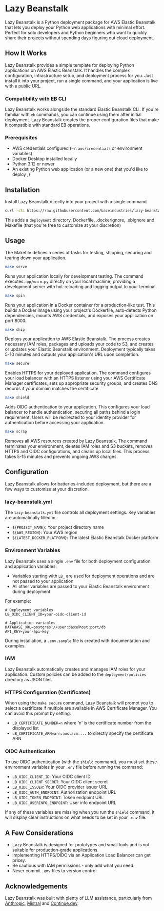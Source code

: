 # Lazy Beanstalk

Lazy Beanstalk is a Python deployment package for AWS Elastic Beanstalk that lets you deploy your Python web applications with minimal effort. Perfect for solo developers and Python beginners who want to quickly share their projects without spending days figuring out cloud deployment.

## How It Works

Lazy Beanstalk provides a simple template for deploying Python applications on AWS Elastic Beanstalk. It handles the complex configuration, infrastructure setup, and deployment process for you. Just install it into your project, run a single command, and your application is live with a public URL.

### Compatibility with EB CLI

Lazy Beanstalk works alongside the standard Elastic Beanstalk CLI. If you're familiar with `eb` commands, you can continue using them after initial deployment. Lazy Beanstalk creates the proper configuration files that make it compatible with standard EB operations.

### Prerequisites

- AWS credentials configured (`~/.aws/credentials` or environment variables)
- Docker Desktop installed locally 
- Python 3.12 or newer
- An existing Python web application (or a new one) that you'd like to deploy ;) 

## Installation

Install Lazy Beanstalk directly into your project with a single command 

```bash
curl -sSL https://raw.githubusercontent.com/bazeindustries/lazy-beanstalk/main/installer.sh | bash
```

This adds a `deployment` directory, Dockerfile, .dockerignore, .ebignore and Makefile (that you're free to customize at your discretion)

## Usage

The Makefile defines a series of tasks for testing, shipping, securing and tearing down your application. 
```bash
make serve
```
Runs your application locally for development testing. The command executes `app/main.py` directly on your local machine, providing a development server with hot-reloading and logging output to your terminal.
```bash
make spin
```
Runs your application in a Docker container for a production-like test. This builds a Docker image using your project's Dockerfile, auto-detects Python dependencies, mounts AWS credentials, and exposes your application on port 8000.
```bash
make ship
```
Deploys your application to AWS Elastic Beanstalk. The process creates necessary IAM roles, packages and uploads your code to S3, and creates or updates your Elastic Beanstalk environment. Deployment typically takes 5-10 minutes and outputs your application's URL upon completion.
```bash
make secure
```
Enables HTTPS for your deployed application. The command configures your load balancer with an HTTPS listener using your AWS Certificate Manager certificates, sets up appropriate security groups, and creates DNS records if your domain matches the certificate.
```bash
make shield
```
Adds OIDC authentication to your application. This configures your load balancer to handle authentication, securing all paths behind a login requirement. Users will be redirected to your identity provider for authentication before accessing your application.
```bash
make scrap
```
Removes all AWS resources created by Lazy Beanstalk. The command terminates your environment, deletes IAM roles and S3 buckets, removes HTTPS and OIDC configurations, and cleans up local files. This process takes 5-15 minutes and prevents ongoing AWS charges.

## Configuration

Lazy Beanstalk allows for batteries-included deployment, but there are a few ways to customize at your discretion. 

### lazy-beanstalk.yml

The `lazy-beanstalk.yml` file controls all deployment settings. Key variables are automatically filled in:

- `${PROJECT_NAME}`: Your project directory name
- `${AWS_REGION}`: Your AWS region
- `${LATEST_DOCKER_PLATFORM}`: The latest Elastic Beanstalk Docker platform

### Environment Variables

Lazy Beanstalk uses a single `.env` file for both deployment configuration and application variables:

- Variables starting with `LB_` are used for deployment operations and are not passed to your application
- All other variables are passed to your Elastic Beanstalk environment during deployment

For example:
```
# Deployment variables
LB_OIDC_CLIENT_ID=your-oidc-client-id

# Application variables
DATABASE_URL=postgres://user:pass@host:port/db
API_KEY=your-api-key
```

During installation, a `.env.sample` file is created with documentation and examples.

### IAM

Lazy Beanstalk automatically creates and manages IAM roles for your application. Custom policies can be added to the `deployment/policies` directory as JSON files.

### HTTPS Configuration (Certificates)

When using the `make secure` command, Lazy Beanstalk will prompt you to select a certificate 
if multiple are available in AWS Certificate Manager. You can avoid this prompt by setting:

- `LB_CERTIFICATE_NUMBER=n` where 'n' is the certificate number from the displayed list
- `LB_CERTIFICATE_ARN=arn:aws:acm:...` to directly specify the certificate ARN

### OIDC Authentication

To use OIDC authentication (with the `shield` command), you must set these environment variables in your `.env` file before running the command:

- `LB_OIDC_CLIENT_ID`: Your OIDC client ID
- `LB_OIDC_CLIENT_SECRET`: Your OIDC client secret
- `LB_OIDC_ISSUER`: Your OIDC provider issuer URL
- `LB_OIDC_AUTH_ENDPOINT`: Authorization endpoint URL
- `LB_OIDC_TOKEN_ENDPOINT`: Token endpoint URL
- `LB_OIDC_USERINFO_ENDPOINT`: User info endpoint URL

If any of these variables are missing when you run the `shield` command, it will display clear instructions on what needs to be set in your `.env` file.

## A Few Considerations

- Lazy Beanstalk is designed for prototypes and small tools and is not suitable for production-grade applications.
- Implementing HTTPS/OIDC via an Application Load Balancer can get pricey. 
- Be cautious with IAM permissions - only add what you need.
- Never commit `.env` files to version control.

## Acknowledgements

Lazy Beanstalk was built with plenty of LLM assistance, particularly from [Anthropic](https://github.com/anthropics), [Mistral](https://github.com/mistralai) and [Continue.dev](https://github.com/continuedev/continue).